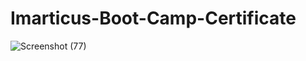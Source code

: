 # Imarticus-Boot-Camp-Certificate

![Screenshot (77)](https://user-images.githubusercontent.com/72699920/166897462-32817e5b-49d7-43c5-beb9-f4177b16d0ff.png)
